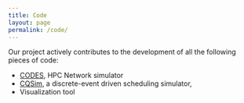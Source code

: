 ```yaml
---
title: Code
layout: page
permalink: /code/
---
```


Our project actively contributes to the development of all the following pieces of code:

- [CODES](https://github.com/codes-org/codes), HPC Network simulator
- [CQSim](https://github.com/SPEAR-UIC/CQSim), a discrete-event driven scheduling simulator, 
- Visualization tool
